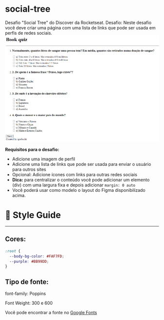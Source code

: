 # social-tree
Desafio "Social Tree" do Discover da Rocketseat. Desafio: Neste desafio você deve criar uma página com uma lista de links que pode ser usada em perfis de redes sociais.
<img src="https://github.com/igorbeckt/Desafio-HTML/raw/master/Quiz/assets/pronto.png?raw=true">

**Requisitos para o desafio:**

- Adicione uma imagem de perfil
- Adicione uma lista de links que pode ser usada para enviar o usuário para outros sites
- Opcional: Adicione ícones com links para outras redes sociais
- **Dica:** para centralizar o conteúdo você pode adicionar um elemento (div) com uma largura fixa e depois adicionar `margin: 0 auto`
- Você poderá usar como modelo o layout do Figma disponibilizado acima.

# 🎨 Style Guide

---

## **Cores:**

```css
:root {
  --body-bg-color: #FAF7FD;
  --purple: #BB99DD;
}
```

## **Tipo de fonte:**

font-family: Poppins 

Font Weight: 300 e 600

Você pode encontrar a fonte no [Google Fonts](https://fonts.google.com/)
